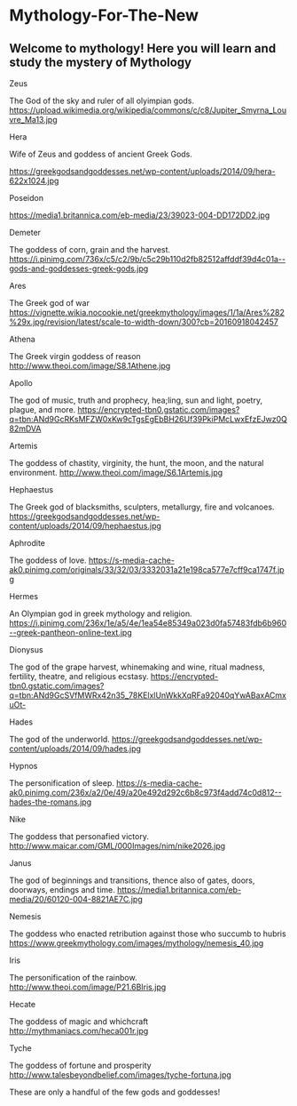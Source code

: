 # Mythology-For-The-New
<html>
  <head>
  </head>
  <body>
    <h2>Welcome to mythology! Here you will learn and study the mystery of Mythology</h2>
  </body>
  </html> 

Zeus

The God of the sky and ruler of all olyimpian gods.
https://upload.wikimedia.org/wikipedia/commons/c/c8/Jupiter_Smyrna_Louvre_Ma13.jpg

Hera

Wife of Zeus and goddess of ancient Greek Gods.

https://greekgodsandgoddesses.net/wp-content/uploads/2014/09/hera-622x1024.jpg

Poseidon

https://media1.britannica.com/eb-media/23/39023-004-DD172DD2.jpg

Demeter

The goddess of corn, grain and the harvest.
https://i.pinimg.com/736x/c5/c2/9b/c5c29b110d2fb82512affddf39d4c01a--gods-and-goddesses-greek-gods.jpg

Ares

The Greek god of war
https://vignette.wikia.nocookie.net/greekmythology/images/1/1a/Ares%282%29x.jpg/revision/latest/scale-to-width-down/300?cb=20160918042457

Athena

The Greek virgin goddess of reason
http://www.theoi.com/image/S8.1Athene.jpg

Apollo

The god of music, truth and prophecy, hea;ling, sun and light, poetry, plague, and more.
https://encrypted-tbn0.gstatic.com/images?q=tbn:ANd9GcRKsMFZW0xKw9cTgsEgEbBH26Uf39PkiPMcLwxEfzEJwz0Q82mDVA

Artemis

The goddess of chastity, virginity, the hunt, the moon, and the natural environment.
http://www.theoi.com/image/S6.1Artemis.jpg

Hephaestus

The Greek god of blacksmiths, sculpters, metallurgy, fire and volcanoes.
https://greekgodsandgoddesses.net/wp-content/uploads/2014/09/hephaestus.jpg

Aphrodite

The goddess of love.
https://s-media-cache-ak0.pinimg.com/originals/33/32/03/3332031a21e198ca577e7cff9ca1747f.jpg

Hermes  

An Olympian god in greek mythology and religion.
https://i.pinimg.com/236x/1e/a5/4e/1ea54e85349a023d0fa57483fdb6b960--greek-pantheon-online-text.jpg

Dionysus

The god of the grape harvest, whinemaking and wine, ritual madness, fertility, theatre, and religious ecstasy.
https://encrypted-tbn0.gstatic.com/images?q=tbn:ANd9GcSVfMWRx42n35_78KElxlUnWkkXqRFa92040qYwABaxACmxuOt-

Hades

The god of the underworld.
https://greekgodsandgoddesses.net/wp-content/uploads/2014/09/hades.jpg

Hypnos

The personification of sleep.
https://s-media-cache-ak0.pinimg.com/236x/a2/0e/49/a20e492d292c6b8c973f4add74c0d812--hades-the-romans.jpg

Nike

The goddess that personafied victory.
http://www.maicar.com/GML/000Images/nim/nike2026.jpg

Janus

The god of beginnings and transitions, thence also of gates, doors, doorways, endings and time.
https://media1.britannica.com/eb-media/20/60120-004-8821AE7C.jpg

Nemesis

The goddess who enacted retribution against those who succumb to hubris 
https://www.greekmythology.com/images/mythology/nemesis_40.jpg

Iris

The personification of the rainbow.
http://www.theoi.com/image/P21.6BIris.jpg

Hecate

The goddess of magic and whichcraft
http://mythmaniacs.com/heca001r.jpg

Tyche

The goddess of fortune and prosperity
http://www.talesbeyondbelief.com/images/tyche-fortuna.jpg

These are only a handful of the  few gods and goddesses!
